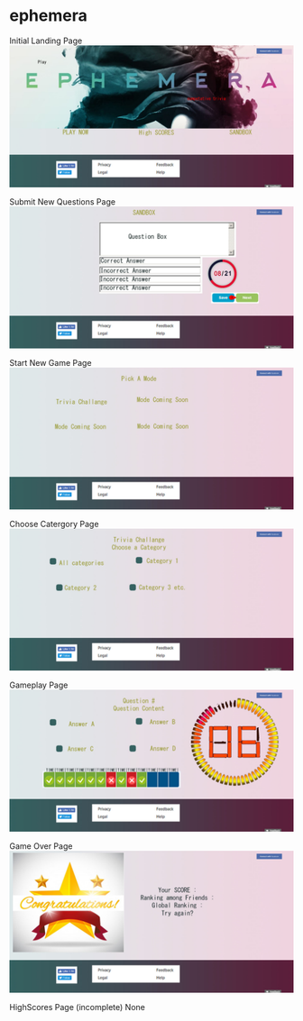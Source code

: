 # ephemera

Initial Landing Page
![alt text](https://raw.githubusercontent.com/madkcat/ephemera/master/public/images/Index%20html%20copy.jpg)

Submit New Questions Page
![alt text](https://raw.githubusercontent.com/madkcat/ephemera/master/public/images/Sandbox%20html%20copy.jpg)

Start New Game Page
![alt text](https://raw.githubusercontent.com/madkcat/ephemera/master/public/images/Play%20html%20copy.jpg)

Choose Catergory Page
![alt text](https://raw.githubusercontent.com/madkcat/ephemera/master/public/images/Play%20Pick%20trivia%20html%20copy.jpg)

Gameplay Page
![alt text](https://raw.githubusercontent.com/madkcat/ephemera/master/public/images/Question%20Initial%20html%20copy.jpg)

Game Over Page
![alt text](https://raw.githubusercontent.com/madkcat/ephemera/master/public/images/Results%20html%20copy.jpg)

HighScores Page (incomplete)
None
